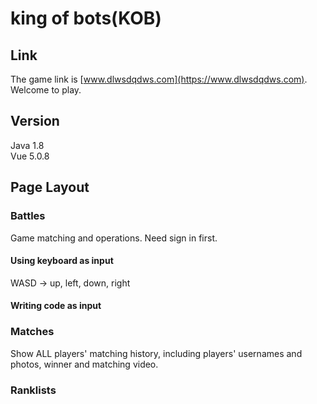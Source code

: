 # king of bots(KOB)

## Link
The game link is [www.dlwsdqdws.com](https://www.dlwsdqdws.com). Welcome to play.

## Version
Java 1.8
<br> Vue 5.0.8

## Page Layout
### Battles
Game matching and operations. Need sign in first.
#### Using keyboard as input
WASD -> up, left, down, right
#### Writing code as input


### Matches
Show ALL players' matching history, including players' usernames and photos, winner and matching video.

### Ranklists

